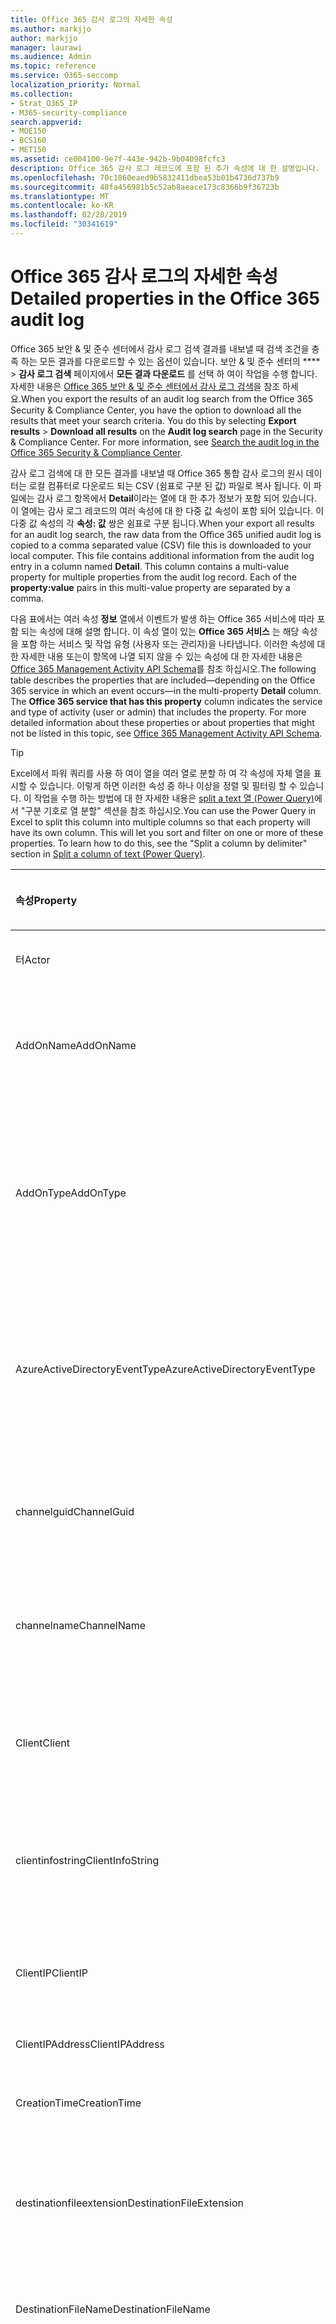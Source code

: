 ```yaml
---
title: Office 365 감사 로그의 자세한 속성
ms.author: markjjo
author: markjjo
manager: laurawi
ms.audience: Admin
ms.topic: reference
ms.service: O365-seccomp
localization_priority: Normal
ms.collection:
- Strat_O365_IP
- M365-security-compliance
search.appverid:
- MOE150
- BCS160
- MET150
ms.assetid: ce004100-9e7f-443e-942b-9b04098fcfc3
description: Office 365 감사 로그 레코드에 포함 된 추가 속성에 대 한 설명입니다.
ms.openlocfilehash: 70c1860eaed9b5832411dbea53b01b4736d737b9
ms.sourcegitcommit: 48fa456981b5c52ab8aeace173c8366b9f36723b
ms.translationtype: MT
ms.contentlocale: ko-KR
ms.lasthandoff: 02/28/2019
ms.locfileid: "30341619"
---
```

# <a name="detailed-properties-in-the-office-365-audit-log"></a><span data-ttu-id="64a2a-103">Office 365 감사 로그의 자세한 속성</span><span class="sxs-lookup"><span data-stu-id="64a2a-103">Detailed properties in the Office 365 audit log</span></span>

<span data-ttu-id="64a2a-p101">Office 365 보안 &amp; 및 준수 센터에서 감사 로그 검색 결과를 내보낼 때 검색 조건을 충족 하는 모든 결과를 다운로드할 수 있는 옵션이 있습니다. 보안 &amp; 및 준수 센터의 \*\*\*\* \> **감사 로그 검색** 페이지에서 **모든 결과 다운로드** 를 선택 하 여이 작업을 수행 합니다. 자세한 내용은 [Office 365 보안 &amp; 및 준수 센터에서 감사 로그 검색](search-the-audit-log-in-security-and-compliance.md)을 참조 하세요.</span><span class="sxs-lookup"><span data-stu-id="64a2a-p101">When you export the results of an audit log search from the Office 365 Security &amp; Compliance Center, you have the option to download all the results that meet your search criteria. You do this by selecting **Export results** \> **Download all results** on the **Audit log search** page in the Security &amp; Compliance Center. For more information, see [Search the audit log in the Office 365 Security &amp; Compliance Center](search-the-audit-log-in-security-and-compliance.md).</span></span>
  
 <span data-ttu-id="64a2a-p102">감사 로그 검색에 대 한 모든 결과를 내보낼 때 Office 365 통합 감사 로그의 원시 데이터는 로컬 컴퓨터로 다운로드 되는 CSV (쉼표로 구분 된 값) 파일로 복사 됩니다. 이 파일에는 감사 로그 항목에서 **Detail**이라는 열에 대 한 추가 정보가 포함 되어 있습니다. 이 열에는 감사 로그 레코드의 여러 속성에 대 한 다중 값 속성이 포함 되어 있습니다. 이 다중 값 속성의 각 **속성: 값** 쌍은 쉼표로 구분 됩니다.</span><span class="sxs-lookup"><span data-stu-id="64a2a-p102">When your export all results for an audit log search, the raw data from the Office 365 unified audit log is copied to a comma separated value (CSV) file this is downloaded to your local computer. This file contains additional information from the audit log entry in a column named **Detail**. This column contains a multi-value property for multiple properties from the audit log record. Each of the **property:value** pairs in this multi-value property are separated by a comma.</span></span> 
  
<span data-ttu-id="64a2a-p103">다음 표에서는 여러 속성 **정보** 열에서 이벤트가 발생 하는 Office 365 서비스에 따라 포함 되는 속성에 대해 설명 합니다. 이 속성 열이 있는 **Office 365 서비스** 는 해당 속성을 포함 하는 서비스 및 작업 유형 (사용자 또는 관리자)을 나타냅니다. 이러한 속성에 대 한 자세한 내용 또는이 항목에 나열 되지 않을 수 있는 속성에 대 한 자세한 내용은 [Office 365 Management Activity API Schema](https://go.microsoft.com/fwlink/p/?LinkId=717993)를 참조 하십시오.</span><span class="sxs-lookup"><span data-stu-id="64a2a-p103">The following table describes the properties that are included—depending on the Office 365 service in which an event occurs—in the multi-property **Detail** column. The **Office 365 service that has this property** column indicates the service and type of activity (user or admin) that includes the property. For more detailed information about these properties or about properties that might not be listed in this topic, see [Office 365 Management Activity API Schema](https://go.microsoft.com/fwlink/p/?LinkId=717993).</span></span>
  
> [!TIP]
> <span data-ttu-id="64a2a-p104">Excel에서 파워 쿼리를 사용 하 여이 열을 여러 열로 분할 하 여 각 속성에 자체 열을 표시할 수 있습니다. 이렇게 하면 이러한 속성 중 하나 이상을 정렬 및 필터링 할 수 있습니다. 이 작업을 수행 하는 방법에 대 한 자세한 내용은 [split a text 열 (Power Query)](https://support.office.com/article/5282d425-6dd0-46ca-95bf-8e0da9539662)에서 "구분 기호로 열 분할" 섹션을 참조 하십시오.</span><span class="sxs-lookup"><span data-stu-id="64a2a-p104">You can use the Power Query in Excel to split this column into multiple columns so that each property will have its own column. This will let you sort and filter on one or more of these properties. To learn how to do this, see the "Split a column by delimiter" section in [Split a column of text (Power Query)](https://support.office.com/article/5282d425-6dd0-46ca-95bf-8e0da9539662).</span></span> 
  
|<span data-ttu-id="64a2a-117">**속성**</span><span class="sxs-lookup"><span data-stu-id="64a2a-117">**Property**</span></span>|<span data-ttu-id="64a2a-118">**설명**</span><span class="sxs-lookup"><span data-stu-id="64a2a-118">**Description**</span></span>|<span data-ttu-id="64a2a-119">**이 속성을 가진 Office 365 서비스**</span><span class="sxs-lookup"><span data-stu-id="64a2a-119">**Office 365 service that has this property**</span></span>|
|:-----|:-----|:-----|
|<span data-ttu-id="64a2a-120">터</span><span class="sxs-lookup"><span data-stu-id="64a2a-120">Actor</span></span>|<span data-ttu-id="64a2a-121">작업을 수행한 사용자 또는 서비스 계정입니다.</span><span class="sxs-lookup"><span data-stu-id="64a2a-121">The user or service account that performed the action.</span></span>|<span data-ttu-id="64a2a-122">Azure Active Directory</span><span class="sxs-lookup"><span data-stu-id="64a2a-122">Azure Active Directory</span></span>|
|<span data-ttu-id="64a2a-123">AddOnName</span><span class="sxs-lookup"><span data-stu-id="64a2a-123">AddOnName</span></span>|<span data-ttu-id="64a2a-p105">팀에서 추가, 제거 또는 업데이트 된 추가 기능의 이름입니다. Microsoft 팀의 추가 기능 유형은 bot, 커넥터 또는 탭입니다.</span><span class="sxs-lookup"><span data-stu-id="64a2a-p105">The name of an add-on that was added, removed, or updated in a team. The type of add-ons in Microsoft Teams are a bot, a connector, or a tab.</span></span>|<span data-ttu-id="64a2a-126">Microsoft Teams</span><span class="sxs-lookup"><span data-stu-id="64a2a-126">Microsoft Teams</span></span>|
|<span data-ttu-id="64a2a-127">AddOnType</span><span class="sxs-lookup"><span data-stu-id="64a2a-127">AddOnType</span></span>|<span data-ttu-id="64a2a-p106">팀에서 추가, 제거 또는 업데이트 된 추가 기능의 유형입니다. 다음 값은 추가 기능의 형식을 나타냅니다.</span><span class="sxs-lookup"><span data-stu-id="64a2a-p106">The type of an add-on that was added, removed, or updated in a team. The following values indicate the type of add-on.  </span></span><br/> <span data-ttu-id="64a2a-130">**1** -bot을 나타냅니다.</span><span class="sxs-lookup"><span data-stu-id="64a2a-130">**1** - Indicates a bot.</span></span><br/> <span data-ttu-id="64a2a-131">**2** -커넥터를 나타냅니다.</span><span class="sxs-lookup"><span data-stu-id="64a2a-131">**2** - Indicates a connector.</span></span><br/> <span data-ttu-id="64a2a-132">**3** -탭을 나타냅니다.</span><span class="sxs-lookup"><span data-stu-id="64a2a-132">**3** - Indicates a tab.</span></span>|<span data-ttu-id="64a2a-133">Microsoft Teams</span><span class="sxs-lookup"><span data-stu-id="64a2a-133">Microsoft Teams</span></span>|
|<span data-ttu-id="64a2a-134">AzureActiveDirectoryEventType</span><span class="sxs-lookup"><span data-stu-id="64a2a-134">AzureActiveDirectoryEventType</span></span>|<span data-ttu-id="64a2a-p107">Azure Active Directory 이벤트의 유형입니다. 이벤트 유형을 나타내는 값은 다음과 같습니다.</span><span class="sxs-lookup"><span data-stu-id="64a2a-p107">The type of Azure Active Directory event. The following values indicate the type of event.  </span></span><br/> <span data-ttu-id="64a2a-137">**0** -계정 로그인 이벤트를 나타냅니다.</span><span class="sxs-lookup"><span data-stu-id="64a2a-137">**0** - Indicates an account login event.</span></span><br/> <span data-ttu-id="64a2a-138">**1** -Azure 응용 프로그램 보안 이벤트를 나타냅니다.</span><span class="sxs-lookup"><span data-stu-id="64a2a-138">**1** - Indicates an Azure application security event.</span></span>|<span data-ttu-id="64a2a-139">Azure Active Directory</span><span class="sxs-lookup"><span data-stu-id="64a2a-139">Azure Active Directory</span></span>|
|<span data-ttu-id="64a2a-140">channelguid</span><span class="sxs-lookup"><span data-stu-id="64a2a-140">ChannelGuid</span></span>|<span data-ttu-id="64a2a-p108">Microsoft 팀 채널의 ID입니다. 채널이 있는 팀이 **teamname** 및 **teamname** 속성으로 식별 됩니다.</span><span class="sxs-lookup"><span data-stu-id="64a2a-p108">The ID of a Microsoft Teams channel. The team that the channel is located in is identified by the **TeamName** and **TeamGuid** properties.</span></span>|<span data-ttu-id="64a2a-143">Microsoft Teams</span><span class="sxs-lookup"><span data-stu-id="64a2a-143">Microsoft Teams</span></span>|
|<span data-ttu-id="64a2a-144">channelname</span><span class="sxs-lookup"><span data-stu-id="64a2a-144">ChannelName</span></span>|<span data-ttu-id="64a2a-p109">Microsoft 팀 채널의 이름입니다. 채널이 있는 팀이 **teamname** 및 **teamname** 속성으로 식별 됩니다.</span><span class="sxs-lookup"><span data-stu-id="64a2a-p109">The name of a Microsoft Teams channel. The team that the channel is located in is identified by the **TeamName** and **TeamGuid** properties.</span></span>|<span data-ttu-id="64a2a-147">Microsoft Teams</span><span class="sxs-lookup"><span data-stu-id="64a2a-147">Microsoft Teams</span></span>|
|<span data-ttu-id="64a2a-148">Client</span><span class="sxs-lookup"><span data-stu-id="64a2a-148">Client</span></span>|<span data-ttu-id="64a2a-149">클라이언트 장치, 장치 OS 및 login 이벤트에 사용 되는 장치 브라우저 (예: Nokia Lumia 920;) Windows Phone 8; IE Mobile 11).</span><span class="sxs-lookup"><span data-stu-id="64a2a-149">The client device, the device OS, and the device browser used for the login event (for example, Nokia Lumia 920; Windows Phone 8; IE Mobile 11).</span></span>|<span data-ttu-id="64a2a-150">Azure Active Directory</span><span class="sxs-lookup"><span data-stu-id="64a2a-150">Azure Active Directory</span></span>|
|<span data-ttu-id="64a2a-151">clientinfostring</span><span class="sxs-lookup"><span data-stu-id="64a2a-151">ClientInfoString</span></span>|<span data-ttu-id="64a2a-152">브라우저 버전, Outlook 버전 및 모바일 장치 정보와 같이 작업을 수행 하는 데 사용한 전자 메일 클라이언트에 대 한 정보</span><span class="sxs-lookup"><span data-stu-id="64a2a-152">Information about the email client that was used to perform the operation, such as a browser version, Outlook version, and mobile device information</span></span>|<span data-ttu-id="64a2a-153">Exchange (사서함 활동)</span><span class="sxs-lookup"><span data-stu-id="64a2a-153">Exchange (mailbox activity)</span></span>|
|<span data-ttu-id="64a2a-154">ClientIP</span><span class="sxs-lookup"><span data-stu-id="64a2a-154">ClientIP</span></span>|<span data-ttu-id="64a2a-p110">활동을 로그할 때 사용 된 장치의 IP 주소입니다. IP 주소는 IPv4 또는 IPv6 주소 형식으로 표시 됩니다.</span><span class="sxs-lookup"><span data-stu-id="64a2a-p110">The IP address of the device that was used when the activity was logged. The IP address is displayed in either an IPv4 or IPv6 address format.</span></span>|<span data-ttu-id="64a2a-157">Exchange 및 Azure Active Directory</span><span class="sxs-lookup"><span data-stu-id="64a2a-157">Exchange and Azure Active Directory</span></span>|
|<span data-ttu-id="64a2a-158">ClientIPAddress</span><span class="sxs-lookup"><span data-stu-id="64a2a-158">ClientIPAddress</span></span>|<span data-ttu-id="64a2a-159">ClientIP과 동일 합니다.</span><span class="sxs-lookup"><span data-stu-id="64a2a-159">Same as ClientIP.</span></span>|<span data-ttu-id="64a2a-160">SharePoint</span><span class="sxs-lookup"><span data-stu-id="64a2a-160">SharePoint</span></span>|
|<span data-ttu-id="64a2a-161">CreationTime</span><span class="sxs-lookup"><span data-stu-id="64a2a-161">CreationTime</span></span>|<span data-ttu-id="64a2a-162">사용자가 활동을 수행 했을 때 utc (협정 세계시)로 표시 되는 날짜와 시간입니다.</span><span class="sxs-lookup"><span data-stu-id="64a2a-162">The date and time in Coordinated Universal Time (UTC) when the user performed the activity.</span></span>|<span data-ttu-id="64a2a-163">모두</span><span class="sxs-lookup"><span data-stu-id="64a2a-163">All</span></span>|
|<span data-ttu-id="64a2a-164">destinationfileextension</span><span class="sxs-lookup"><span data-stu-id="64a2a-164">DestinationFileExtension</span></span>|<span data-ttu-id="64a2a-p111">복사 하거나 이동할 파일의 파일 확장명입니다. 이 속성은 FileCopied 및 FileMoved 사용자 작업에만 표시 됩니다.</span><span class="sxs-lookup"><span data-stu-id="64a2a-p111">The file extension of a file that is copied or moved. This property is displayed only for the FileCopied and FileMoved user activities.</span></span>|<span data-ttu-id="64a2a-167">SharePoint</span><span class="sxs-lookup"><span data-stu-id="64a2a-167">SharePoint</span></span>|
|<span data-ttu-id="64a2a-168">DestinationFileName</span><span class="sxs-lookup"><span data-stu-id="64a2a-168">DestinationFileName</span></span>|<span data-ttu-id="64a2a-p112">파일 이름이 복사 되거나 이동 됩니다. 이 속성은 FileCopied 및 FileMoved 작업에만 표시 됩니다.</span><span class="sxs-lookup"><span data-stu-id="64a2a-p112">The name of the file is copied or moved. This property is displayed only for the FileCopied and FileMoved actions.</span></span>|<span data-ttu-id="64a2a-171">SharePoint</span><span class="sxs-lookup"><span data-stu-id="64a2a-171">SharePoint</span></span>|
|<span data-ttu-id="64a2a-172">DestinationRelativeUrl</span><span class="sxs-lookup"><span data-stu-id="64a2a-172">DestinationRelativeUrl</span></span>|<span data-ttu-id="64a2a-p113">파일을 복사 하거나 이동할 대상 폴더의 URL입니다. **SiteURL**, **DestinationRelativeURL**및 **destinationfilename** 속성의 값을 조합 하면 **ObjectID** 속성의 값 (복사 된 파일의 전체 경로 이름)과 같습니다. 이 속성은 FileCopied 및 FileMoved 사용자 작업에만 표시 됩니다.</span><span class="sxs-lookup"><span data-stu-id="64a2a-p113">The URL of the destination folder where a file is copied or moved. The combination of the values for the **SiteURL**, the **DestinationRelativeURL**, and the **DestinationFileName** properties is the same as the value for the **ObjectID** property, which is the full path name for the file that was copied. This property is displayed only for the FileCopied and FileMoved user activities.</span></span>|<span data-ttu-id="64a2a-176">SharePoint</span><span class="sxs-lookup"><span data-stu-id="64a2a-176">SharePoint</span></span>|
|<span data-ttu-id="64a2a-177">EventSource</span><span class="sxs-lookup"><span data-stu-id="64a2a-177">EventSource</span></span>|<span data-ttu-id="64a2a-p114">SharePoint에서 이벤트가 발생 한 것을 식별 합니다. 사용할 수 있는 값은 **SharePoint** 및 **objectmodel**입니다.</span><span class="sxs-lookup"><span data-stu-id="64a2a-p114">Identifies that an event occurred in SharePoint. Possible values are **SharePoint** and **ObjectModel**.</span></span>|<span data-ttu-id="64a2a-180">SharePoint</span><span class="sxs-lookup"><span data-stu-id="64a2a-180">SharePoint</span></span>|
|<span data-ttu-id="64a2a-181">externalaccess</span><span class="sxs-lookup"><span data-stu-id="64a2a-181">ExternalAccess</span></span>|<span data-ttu-id="64a2a-p115">Exchange 관리 활동의 경우, cmdlet이 조직의 사용자에 의해 실행 되었는지, Microsoft 데이터 센터 담당자나 데이터 센터 서비스 계정 또는 위임 된 관리자가 실행할지를 지정 합니다. 값이 **False** 이면 조직의 다른 사용자가 cmdlet을 실행 한 것입니다. **True** 값은 데이터 센터 직원, 데이터 센터 서비스 계정 또는 위임 된 관리자에 의해 cmdlet이 실행 되었음을 나타냅니다.</span><span class="sxs-lookup"><span data-stu-id="64a2a-p115">For Exchange admin activity, specifies whether the cmdlet was run by a user in your organization, by Microsoft datacenter personnel or a datacenter service account, or by a delegated administrator. The value **False** indicates that the cmdlet was run by someone in your organization. The value **True** indicates that the cmdlet was run by datacenter personnel, a datacenter service account, or a delegated administrator.  </span></span><br/> <span data-ttu-id="64a2a-185">Exchange 사서함 활동의 경우 조직 외부의 사용자가 사서함에 액세스 했는지 여부를 지정 합니다.</span><span class="sxs-lookup"><span data-stu-id="64a2a-185">For Exchange mailbox activity, specifies whether a mailbox was accessed by a user outside your organization.</span></span>|<span data-ttu-id="64a2a-186">Exchange</span><span class="sxs-lookup"><span data-stu-id="64a2a-186">Exchange</span></span>|
|<span data-ttu-id="64a2a-187">ExtendedProperties</span><span class="sxs-lookup"><span data-stu-id="64a2a-187">ExtendedProperties</span></span>|<span data-ttu-id="64a2a-188">Azure Active Directory 이벤트에 대 한 확장 된 속성입니다.</span><span class="sxs-lookup"><span data-stu-id="64a2a-188">The extended properties for an the Azure Active Directory event.</span></span>|<span data-ttu-id="64a2a-189">Azure Active Directory</span><span class="sxs-lookup"><span data-stu-id="64a2a-189">Azure Active Directory</span></span>|
|<span data-ttu-id="64a2a-190">ID</span><span class="sxs-lookup"><span data-stu-id="64a2a-190">ID</span></span>|<span data-ttu-id="64a2a-p116">보고서 항목의 ID입니다. ID는 보고서 항목을 고유 하 게 식별 합니다.</span><span class="sxs-lookup"><span data-stu-id="64a2a-p116">The ID of the report entry. The ID uniquely identifies the report entry.</span></span>|<span data-ttu-id="64a2a-193">모두</span><span class="sxs-lookup"><span data-stu-id="64a2a-193">All</span></span>|
|<span data-ttu-id="64a2a-194">internallogontype</span><span class="sxs-lookup"><span data-stu-id="64a2a-194">InternalLogonType</span></span>|<span data-ttu-id="64a2a-195">내부용으로 예약 되어 있습니다.</span><span class="sxs-lookup"><span data-stu-id="64a2a-195">Reserved for internal use.</span></span>|<span data-ttu-id="64a2a-196">Exchange (사서함 활동)</span><span class="sxs-lookup"><span data-stu-id="64a2a-196">Exchange (mailbox activity)</span></span>|
|<span data-ttu-id="64a2a-197">ItemType</span><span class="sxs-lookup"><span data-stu-id="64a2a-197">ItemType</span></span>|<span data-ttu-id="64a2a-p117">액세스 하거나 수정한 개체의 유형입니다. 사용할 수 있는 값에는 **파일**, **폴더**, **웹**, **사이트**, **테 넌 트**및 **documentlibrary**가 있습니다.</span><span class="sxs-lookup"><span data-stu-id="64a2a-p117">The type of object that was accessed or modified. Possible values include **File**, **Folder**, **Web**, **Site**, **Tenant**, and **DocumentLibrary**.</span></span>|<span data-ttu-id="64a2a-200">SharePoint</span><span class="sxs-lookup"><span data-stu-id="64a2a-200">SharePoint</span></span>|
|<span data-ttu-id="64a2a-201">LoginStatus</span><span class="sxs-lookup"><span data-stu-id="64a2a-201">LoginStatus</span></span>|<span data-ttu-id="64a2a-202">발생 했을 수 있는 로그인 실패를 확인 합니다.</span><span class="sxs-lookup"><span data-stu-id="64a2a-202">Identifies login failures that might have occurred.</span></span>|<span data-ttu-id="64a2a-203">Azure Active Directory</span><span class="sxs-lookup"><span data-stu-id="64a2a-203">Azure Active Directory</span></span>|
|<span data-ttu-id="64a2a-204">logontype</span><span class="sxs-lookup"><span data-stu-id="64a2a-204">LogonType</span></span>|<span data-ttu-id="64a2a-p118">사서함 액세스 유형입니다. 다음 값은 사서함에 액세스 한 사용자의 유형을 나타냅니다.</span><span class="sxs-lookup"><span data-stu-id="64a2a-p118">The type of mailbox access. The following values indicate the type of user who accessed the mailbox.  </span></span><br/><br/> <span data-ttu-id="64a2a-207">**0** -사서함 소유자를 나타냅니다.</span><span class="sxs-lookup"><span data-stu-id="64a2a-207">**0** - Indicates a mailbox owner.</span></span><br/> <span data-ttu-id="64a2a-208">**1** -관리자를 나타냅니다.</span><span class="sxs-lookup"><span data-stu-id="64a2a-208">**1** - Indicates an administrator.</span></span><br/> <span data-ttu-id="64a2a-209">**2** -대리인을 나타냅니다.</span><span class="sxs-lookup"><span data-stu-id="64a2a-209">**2** - Indicates a delegate.</span></span> <br/><span data-ttu-id="64a2a-210">**3** -Microsoft 데이터 센터의 전송 서비스를 나타냅니다.</span><span class="sxs-lookup"><span data-stu-id="64a2a-210">**3** - Indicates the transport service in the Microsoft datacenter.</span></span><br/> <span data-ttu-id="64a2a-211">**4** -Microsoft 데이터 센터의 서비스 계정을 나타냅니다.</span><span class="sxs-lookup"><span data-stu-id="64a2a-211">**4** - Indicates a   service account in the Microsoft datacenter.</span></span> <br/><span data-ttu-id="64a2a-212">**6** -위임 된 관리자를 나타냅니다.</span><span class="sxs-lookup"><span data-stu-id="64a2a-212">**6** - Indicates a delegated administrator.</span></span>|<span data-ttu-id="64a2a-213">Exchange (사서함 활동)</span><span class="sxs-lookup"><span data-stu-id="64a2a-213">Exchange (mailbox activity)</span></span>|
|<span data-ttu-id="64a2a-214">MailboxGuid</span><span class="sxs-lookup"><span data-stu-id="64a2a-214">MailboxGuid</span></span>|<span data-ttu-id="64a2a-215">액세스 한 사서함의 Exchange GUID입니다.</span><span class="sxs-lookup"><span data-stu-id="64a2a-215">The Exchange GUID of the mailbox that was accessed.</span></span>|<span data-ttu-id="64a2a-216">Exchange (사서함 활동)</span><span class="sxs-lookup"><span data-stu-id="64a2a-216">Exchange (mailbox activity)</span></span>|
|<span data-ttu-id="64a2a-217">MailboxOwnerUPN</span><span class="sxs-lookup"><span data-stu-id="64a2a-217">MailboxOwnerUPN</span></span>|<span data-ttu-id="64a2a-218">액세스 한 사서함을 소유한 사용자의 전자 메일 주소입니다.</span><span class="sxs-lookup"><span data-stu-id="64a2a-218">The email address of the person who owns the mailbox that was accessed.</span></span>|<span data-ttu-id="64a2a-219">Exchange (사서함 활동)</span><span class="sxs-lookup"><span data-stu-id="64a2a-219">Exchange (mailbox activity)</span></span>|
|<span data-ttu-id="64a2a-220">구성원</span><span class="sxs-lookup"><span data-stu-id="64a2a-220">Members</span></span>|<span data-ttu-id="64a2a-p119">팀에서 추가 되거나 제거 된 사용자를 나열 합니다. 다음 값은 사용자에 게 할당 된 역할 형식을 나타냅니다.</span><span class="sxs-lookup"><span data-stu-id="64a2a-p119">Lists the users that have been added or removed from a team. The following values indicate the Role type assigned to the user.  </span></span><br/><br/> <span data-ttu-id="64a2a-223">**1** -소유자 역할을 나타냅니다.</span><span class="sxs-lookup"><span data-stu-id="64a2a-223">**1** - Indicates  the Owner role.</span></span><br/> <span data-ttu-id="64a2a-224">**2** -구성원 역할을 나타냅니다.</span><span class="sxs-lookup"><span data-stu-id="64a2a-224">**2** - Indicates the Member role.</span></span><br/> <span data-ttu-id="64a2a-225">**3** -게스트 역할을 나타냅니다.</span><span class="sxs-lookup"><span data-stu-id="64a2a-225">**3** - Indicates the Guest role.</span></span> <br/><br/><span data-ttu-id="64a2a-226">Members 속성에도 조직의 이름과 구성원의 전자 메일 주소가 포함 됩니다.</span><span class="sxs-lookup"><span data-stu-id="64a2a-226">The Members property also includes the name of your organization, and the member's email address.</span></span>|<span data-ttu-id="64a2a-227">Microsoft Teams</span><span class="sxs-lookup"><span data-stu-id="64a2a-227">Microsoft Teams</span></span>|
|<span data-ttu-id="64a2a-228">ModifiedProperties (Name, NewValue, OldValue)</span><span class="sxs-lookup"><span data-stu-id="64a2a-228">ModifiedProperties (Name, NewValue, OldValue)</span></span>|<span data-ttu-id="64a2a-p120">이 속성은 사이트 또는 사이트 모음 관리 그룹의 구성원으로 사용자를 추가 하는 등의 관리 이벤트에 포함 됩니다. 이 속성에는 수정 된 속성의 이름 (예: 사이트 관리자 그룹)과 수정한 속성의 새 값 (사이트 관리자로 추가한 사용자 및 수정한 개체의 이전 값)이 포함 됩니다.</span><span class="sxs-lookup"><span data-stu-id="64a2a-p120">The property is included for admin events, such as adding a user as a member of a site or a site collection admin group. The property includes the name of the property that was modified (for example, the Site Admin group) the new value of the modified property (such the user who was added as a site admin, and the previous value of the modified object.</span></span>|<span data-ttu-id="64a2a-231">모두 (관리 활동)</span><span class="sxs-lookup"><span data-stu-id="64a2a-231">All (admin activity)</span></span>|
|<span data-ttu-id="64a2a-232">id</span><span class="sxs-lookup"><span data-stu-id="64a2a-232">ObjectID</span></span>|<span data-ttu-id="64a2a-233">Exchange 관리자 감사 로깅을 위해 cmdlet에 의해 수정 된 개체의 이름입니다.</span><span class="sxs-lookup"><span data-stu-id="64a2a-233">For Exchange admin audit logging, the name of the object that was modified by the cmdlet.</span></span>  <br/> <span data-ttu-id="64a2a-234">SharePoint 작업의 경우 사용자가 액세스 하는 파일 또는 폴더의 전체 URL 경로 이름입니다.</span><span class="sxs-lookup"><span data-stu-id="64a2a-234">For SharePoint activity, the full URL path name of the file or folder accessed by a user.</span></span>  <br/> <span data-ttu-id="64a2a-235">Azure AD 활동의 경우 수정 된 사용자 계정의 이름입니다.</span><span class="sxs-lookup"><span data-stu-id="64a2a-235">For Azure AD activity, the name of the user account that was modified.</span></span>|<span data-ttu-id="64a2a-236">모두</span><span class="sxs-lookup"><span data-stu-id="64a2a-236">All</span></span>|
|<span data-ttu-id="64a2a-237">작업</span><span class="sxs-lookup"><span data-stu-id="64a2a-237">Operation</span></span>|<span data-ttu-id="64a2a-p121">사용자 또는 관리자 활동의 이름입니다. 이 속성의 값은 **활동** 드롭다운 목록에서 선택한 값에 해당 합니다. **모든 작업에 대해 결과 표시** 를 선택 하면 보고서에 모든 서비스에 대 한 모든 사용자 및 관리 활동에 대 한 항목이 포함 됩니다. office 365 감사 로그에 기록 된 작업/작업에 대 한 설명은 [office 365 보안 &amp; 및 준수 센터에서 감사 로그 검색](search-the-audit-log-in-security-and-compliance.md)의 **감사 된 작업** 탭을 참조 하십시오.</span><span class="sxs-lookup"><span data-stu-id="64a2a-p121">The name of the user or admin activity. The value of this property corresponds to the value that was selected in the **Activities** drop down list. If **Show results for all activities** was selected, the report will included entries for all user and admin activities for all services. For a description of the operations/activities that are logged in the Office 365 audit log, see the **Audited activities** tab in [Search the audit log in the Office 365 Security &amp; Compliance Center](search-the-audit-log-in-security-and-compliance.md).  </span></span><br/> <span data-ttu-id="64a2a-242">Exchange 관리 활동의 경우이 속성은 실행 된 cmdlet의 이름을 식별 합니다.</span><span class="sxs-lookup"><span data-stu-id="64a2a-242">For Exchange admin activity, this property identifies the name of the cmdlet that was run.</span></span>|<span data-ttu-id="64a2a-243">모두</span><span class="sxs-lookup"><span data-stu-id="64a2a-243">All</span></span>|
|<span data-ttu-id="64a2a-244">조직 id</span><span class="sxs-lookup"><span data-stu-id="64a2a-244">OrganizationID</span></span>|<span data-ttu-id="64a2a-245">Office 365 조 직의 GUID입니다.</span><span class="sxs-lookup"><span data-stu-id="64a2a-245">The GUID for your Office 365 organization.</span></span>|<span data-ttu-id="64a2a-246">모두</span><span class="sxs-lookup"><span data-stu-id="64a2a-246">All</span></span>|
|<span data-ttu-id="64a2a-247">경로</span><span class="sxs-lookup"><span data-stu-id="64a2a-247">Path</span></span>|<span data-ttu-id="64a2a-p122">액세스 한 메시지가 있는 사서함 폴더의 이름입니다. 이 속성은 또한 메시지가 만들어지거나 복사/이동 되는 폴더를 식별 합니다.</span><span class="sxs-lookup"><span data-stu-id="64a2a-p122">The name of the mailbox folder where the message that was accessed is located. This property also identifies the folder a where a message is created in or copied/moved to.</span></span>|<span data-ttu-id="64a2a-250">Exchange (사서함 활동)</span><span class="sxs-lookup"><span data-stu-id="64a2a-250">Exchange (mailbox activity)</span></span>|
|<span data-ttu-id="64a2a-251">매개 변수</span><span class="sxs-lookup"><span data-stu-id="64a2a-251">Parameters</span></span>|<span data-ttu-id="64a2a-252">Exchange 관리 활동의 경우 Operation 속성에서 식별 된 cmdlet에 사용 된 모든 매개 변수의 이름과 값입니다.</span><span class="sxs-lookup"><span data-stu-id="64a2a-252">For Exchange admin activity, the name and value for all parameters that were used with the cmdlet that is identified in the Operation property.</span></span>|<span data-ttu-id="64a2a-253">Exchange (관리 활동)</span><span class="sxs-lookup"><span data-stu-id="64a2a-253">Exchange (admin activity)</span></span>|
|<span data-ttu-id="64a2a-254">RecordType</span><span class="sxs-lookup"><span data-stu-id="64a2a-254">RecordType</span></span>|<span data-ttu-id="64a2a-p123">record에서 지정한 작업의 유형입니다. 다음 값은 레코드 종류를 나타냅니다.</span><span class="sxs-lookup"><span data-stu-id="64a2a-p123">The type of operation indicated by the record. The following values indicate the record type.  </span></span><br/><br/> <span data-ttu-id="64a2a-257">**1** -Exchange 관리자 감사 로그의 레코드를 나타냅니다.</span><span class="sxs-lookup"><span data-stu-id="64a2a-257">**1** - Indicates a record from the  Exchange  admin audit log.</span></span> <br/><span data-ttu-id="64a2a-258">**2** -singled 사서함 항목에 대해 수행 된 작업에 대 한 Exchange 사서함 감사 로그의 레코드를 나타냅니다.</span><span class="sxs-lookup"><span data-stu-id="64a2a-258">**2** - Indicates a record from the  Exchange  mailbox audit log for an operation performed on a singled mailbox item.</span></span> <br/><span data-ttu-id="64a2a-p124">**3** -Exchange 사서함 감사 로그 에서도 레코드를 나타냅니다. 이 레코드 종류는 원본 사서함에서 여러 항목을 지운 편지함 폴더로 이동 하거나 여러 항목을 영구적으로 삭제 하는 등의 여러 항목에 대해 작업이 수행 되었음을 나타냅니다.</span><span class="sxs-lookup"><span data-stu-id="64a2a-p124">**3** - Also indicates a record from the  Exchange  mailbox audit log. This record type indicates the operation was performed on multiple items in the source mailbox (such as moving multiple items to the Deleted Items folder or permanently deleting multiple items). </span></span><br/><span data-ttu-id="64a2a-261">**4** -사이트에 대 한 권한 할당 관리자 또는 사용자와 같은 SharePoint의 사이트 관리 작업을 나타냅니다.</span><span class="sxs-lookup"><span data-stu-id="64a2a-261">**4** - Indicates a site admin operation in SharePoint, such as an administrator or user assigning permissions to a site.</span></span> <br/><span data-ttu-id="64a2a-262">**6** -사용자가 파일을 보거나 수정 하는 등 SharePoint의 파일 또는 폴더 관련 작업을 나타냅니다.</span><span class="sxs-lookup"><span data-stu-id="64a2a-262">**6** - Indicates a file or folder-related operation in SharePoint, such as a user viewing or modifying a file.</span></span> <br/><span data-ttu-id="64a2a-263">**8** -Azure Active Directory에서 수행 된 관리 작업을 나타냅니다.</span><span class="sxs-lookup"><span data-stu-id="64a2a-263">**8** - Indicates an admin operation performed in Azure Active Directory.</span></span> <br/><span data-ttu-id="64a2a-p125">**9** -OrgId 로그인 이벤트를 Azure Active Directory에 표시 합니다. 이 레코드 종류는 더 이상 사용 되지 않습니다.</span><span class="sxs-lookup"><span data-stu-id="64a2a-p125">**9** - Indicates  OrgId logon events in Azure Active Directory. This record type is being deprecated. </span></span><br/><span data-ttu-id="64a2a-266">**10** -데이터 센터에서 Microsoft 담당자가 수행한 보안 cmdlet 이벤트를 나타냅니다.</span><span class="sxs-lookup"><span data-stu-id="64a2a-266">**10** - Indicates security cmdlet events that were performed by Microsoft personnel in the data center.</span></span> <br/><span data-ttu-id="64a2a-267">**11** -SharePoint의 DLP (데이터 손실 방지) 이벤트를 나타냅니다.</span><span class="sxs-lookup"><span data-stu-id="64a2a-267">**11** - Indicates Data loss protection (DLP) events in SharePoint.</span></span><br/> <span data-ttu-id="64a2a-268">**12** -Sway 이벤트를 나타냅니다.</span><span class="sxs-lookup"><span data-stu-id="64a2a-268">**12** - Indicates Sway events.</span></span> <br/><span data-ttu-id="64a2a-p126">**13** -통합 dlp 정책으로 구성 된 경우 Exchange의 DLP 이벤트를 나타냅니다. Exchange 메일 흐름 규칙 (전송 규칙이 라고도 함)을 기반으로 하는 DLP 이벤트는 지원 되지 않습니다.</span><span class="sxs-lookup"><span data-stu-id="64a2a-p126">**13** - Indicates DLP events in Exchange, when configured with a unified a DLP policy. DLP events based on Exchange mail flow rules (also known as transport rules) aren't supported.</span></span><br><span data-ttu-id="64a2a-271">**14** -SharePoint의 공유 이벤트를 나타냅니다.</span><span class="sxs-lookup"><span data-stu-id="64a2a-271">**14** - Indicates sharing events in SharePoint.</span></span><br/> <span data-ttu-id="64a2a-272">**15** -Azure Active Directory의 STS (보안 토큰 서비스) 로그온 이벤트를 나타냅니다.</span><span class="sxs-lookup"><span data-stu-id="64a2a-272">**15** - Indicates Secure Token Service (STS) logon events in Azure Active Directory.</span></span> <br/><span data-ttu-id="64a2a-273">**18** -보안 &amp; 준수 센터 이벤트를 나타냅니다.</span><span class="sxs-lookup"><span data-stu-id="64a2a-273">**18** - Indicates Security &amp; Compliance Center events.</span></span> <br/><span data-ttu-id="64a2a-274">**20** -Power BI 이벤트를 나타냅니다.</span><span class="sxs-lookup"><span data-stu-id="64a2a-274">**20** - Indicates Power BI events.</span></span> <br/><span data-ttu-id="64a2a-275">**21**-Dynamics 365 이벤트를 나타냅니다.</span><span class="sxs-lookup"><span data-stu-id="64a2a-275">**21**- Indicates Dynamics 365 events.</span></span><br/><span data-ttu-id="64a2a-276">**22** -Yammer 이벤트를 나타냅니다.</span><span class="sxs-lookup"><span data-stu-id="64a2a-276">**22** - Indicates Yammer events.</span></span> <br/><span data-ttu-id="64a2a-277">**23** -비즈니스용 Skype 이벤트를 나타냅니다.</span><span class="sxs-lookup"><span data-stu-id="64a2a-277">**23** - Indicates Skype for Business events.</span></span> <br/><span data-ttu-id="64a2a-p127">**24** -eDiscovery 이벤트를 나타냅니다. 이 레코드 종류는 보안 &amp; 및 준수 센터에서 콘텐츠 검색을 실행 하 고 eDiscovery 사례를 관리 하 여 수행한 작업을 나타냅니다. 자세한 내용은 Office 365 감사 로그에서 eDiscovery 활동 검색을 참조 하세요.</span><span class="sxs-lookup"><span data-stu-id="64a2a-p127">**24** - Indicates eDiscovery events. This record type indicates activities that were performed by running content searches and managing eDiscovery cases in the Security &amp; Compliance Center. For more information, see Search for eDiscovery activities in the Office 365 audit log.</span></span><br/><span data-ttu-id="64a2a-281">**25, 26 또는 27** -Microsoft 팀 이벤트를 나타냅니다.</span><span class="sxs-lookup"><span data-stu-id="64a2a-281">**25, 26, or 27** - Indicates Microsoft Teams events.</span></span> <br/><span data-ttu-id="64a2a-282">**28** -Exchange Online Protection 및 Office 365 Advanced Threat protection 이벤트의 피싱 및 맬웨어 이벤트를 나타냅니다.</span><span class="sxs-lookup"><span data-stu-id="64a2a-282">**28** - Indicates phishing and malware events from Exchange Online Protection and Office 365 Advanced Threat Protection events.</span></span><br/> <span data-ttu-id="64a2a-283">**30** -Microsoft Flow 이벤트를 나타냅니다.</span><span class="sxs-lookup"><span data-stu-id="64a2a-283">**30** - Indicates Microsoft Flow events.</span></span><br/> <span data-ttu-id="64a2a-284">**32** -지정 된 Microsoft Stream 이벤트</span><span class="sxs-lookup"><span data-stu-id="64a2a-284">**32** - Indicated Microsoft Stream events.</span></span><br/> <span data-ttu-id="64a2a-285">**35** -Microsoft Project 이벤트를 나타냅니다.</span><span class="sxs-lookup"><span data-stu-id="64a2a-285">**35** - Indicates Microsoft Project events.</span></span> <br/> <span data-ttu-id="64a2a-286">**36** -SharePoint 목록 이벤트를 나타냅니다.</span><span class="sxs-lookup"><span data-stu-id="64a2a-286">**36** - Indicates SharePoint list events.</span></span><br/> <span data-ttu-id="64a2a-287">**40** -보안 및 준수 알림 신호의 결과로 생성 되는 이벤트를 나타냅니다.</span><span class="sxs-lookup"><span data-stu-id="64a2a-287">**40** - Indicates events that results from security and compliance alert signals.</span></span><br/> <span data-ttu-id="64a2a-288">**41** -안전 링크 차단 시간 및 Office 365 Advanced Threat Protection의 무시 이벤트 차단 이벤트가 표시 됩니다.</span><span class="sxs-lookup"><span data-stu-id="64a2a-288">**41** - Indicates safe links time-of-block and block override events in Office 365 Advanced Threat Protection.</span></span><br/><span data-ttu-id="64a2a-289">**44** -작업에 대 한 분석 이벤트를 나타냅니다.</span><span class="sxs-lookup"><span data-stu-id="64a2a-289">**44** - Indicates Workplace Analytics events.</span></span> <br/><span data-ttu-id="64a2a-290">**45** -PowerApps 앱 이벤트를 나타냅니다.</span><span class="sxs-lookup"><span data-stu-id="64a2a-290">**45** - Indicates PowerApps app events.</span></span> <br/> <span data-ttu-id="64a2a-291">**47** -SharePoint, OneDrive 및 Microsoft 팀의 파일에 대 한 Office 365 Advanced Threat Protection의 피싱 및 맬웨어 이벤트를 나타냅니다.</span><span class="sxs-lookup"><span data-stu-id="64a2a-291">**47** - Indicates phishing and malware events from Office 365 Advanced Threat Protection for files in SharePoint, OneDrive, and Microsoft Teams.</span></span>|<span data-ttu-id="64a2a-292">모두</span><span class="sxs-lookup"><span data-stu-id="64a2a-292">All</span></span>|
|<span data-ttu-id="64a2a-293">resultstatus</span><span class="sxs-lookup"><span data-stu-id="64a2a-293">ResultStatus</span></span>|<span data-ttu-id="64a2a-294">**작업** 속성에 지정 된 작업이 성공 했는지 여부를 나타냅니다.</span><span class="sxs-lookup"><span data-stu-id="64a2a-294">Indicates whether the action (specified in the **Operation** property) was successful or not.</span></span>  <br/> <span data-ttu-id="64a2a-295">Exchange 관리 활동의 경우이 값은 **True** (성공) 또는 **False** (failed) 중 하나입니다.</span><span class="sxs-lookup"><span data-stu-id="64a2a-295">For Exchange admin activity, the value is either **True** (successful) or **False** (failed).</span></span>|<span data-ttu-id="64a2a-296">모두</span><span class="sxs-lookup"><span data-stu-id="64a2a-296">All</span></span>  <br/>|
|<span data-ttu-id="64a2a-297">SecurityComplianceCenterEventType</span><span class="sxs-lookup"><span data-stu-id="64a2a-297">SecurityComplianceCenterEventType</span></span>|<span data-ttu-id="64a2a-p128">작업이 보안 &amp; 및 준수 센터 이벤트 임을 나타냅니다. 이 속성 &amp; 에 대 한 모든 보안 준수 센터 작업의 값은 **0** 입니다.</span><span class="sxs-lookup"><span data-stu-id="64a2a-p128">Indicates that the activity was a Security &amp; Compliance Center event. All Security &amp; Compliance Center activities will have a value of **0** for this property.</span></span>|<span data-ttu-id="64a2a-300">Office 365 보안 및 준수 센터</span><span class="sxs-lookup"><span data-stu-id="64a2a-300">Office 365 Security &amp; Compliance Center</span></span>|
|<span data-ttu-id="64a2a-301">SharingType</span><span class="sxs-lookup"><span data-stu-id="64a2a-301">SharingType</span></span>|<span data-ttu-id="64a2a-p129">리소스를 공유 하는 사용자에 게 할당 된 공유 권한 유형입니다. 이 사용자는 **usersharedwith** 속성에서 식별 됩니다.</span><span class="sxs-lookup"><span data-stu-id="64a2a-p129">The type of sharing permissions that was assigned to the user that the resource was shared with. This user is identified in the **UserSharedWith** property.</span></span>|<span data-ttu-id="64a2a-304">SharePoint</span><span class="sxs-lookup"><span data-stu-id="64a2a-304">SharePoint</span></span>|
|<span data-ttu-id="64a2a-305">사이트</span><span class="sxs-lookup"><span data-stu-id="64a2a-305">Site</span></span>|<span data-ttu-id="64a2a-306">사용자가 액세스 한 파일 또는 폴더가 있는 사이트의 GUID입니다.</span><span class="sxs-lookup"><span data-stu-id="64a2a-306">The GUID of the site where the file or folder accessed by the user is located.</span></span>|<span data-ttu-id="64a2a-307">SharePoint</span><span class="sxs-lookup"><span data-stu-id="64a2a-307">SharePoint</span></span>|
|<span data-ttu-id="64a2a-308">SiteUrl</span><span class="sxs-lookup"><span data-stu-id="64a2a-308">SiteUrl</span></span>|<span data-ttu-id="64a2a-309">사용자가 액세스 한 파일 또는 폴더가 있는 사이트의 URL입니다.</span><span class="sxs-lookup"><span data-stu-id="64a2a-309">The URL of the site where the file or folder accessed by the user is located.</span></span>|<span data-ttu-id="64a2a-310">SharePoint</span><span class="sxs-lookup"><span data-stu-id="64a2a-310">SharePoint</span></span>|
|<span data-ttu-id="64a2a-311">sourcefileextension</span><span class="sxs-lookup"><span data-stu-id="64a2a-311">SourceFileExtension</span></span>|<span data-ttu-id="64a2a-p130">사용자가 액세스 한 파일의 파일 확장명입니다. 액세스 한 개체가 폴더인 경우이 속성은 비어 있습니다.</span><span class="sxs-lookup"><span data-stu-id="64a2a-p130">The file extension of the file that was accessed by the user. This property is blank if the object that was accessed is a folder.</span></span>|<span data-ttu-id="64a2a-314">SharePoint</span><span class="sxs-lookup"><span data-stu-id="64a2a-314">SharePoint</span></span>|
|<span data-ttu-id="64a2a-315">sourcefilename</span><span class="sxs-lookup"><span data-stu-id="64a2a-315">SourceFileName</span></span>|<span data-ttu-id="64a2a-316">사용자가 액세스 하는 파일 또는 폴더의 이름입니다.</span><span class="sxs-lookup"><span data-stu-id="64a2a-316">The name of the file or folder accessed by the user.</span></span>|<span data-ttu-id="64a2a-317">SharePoint</span><span class="sxs-lookup"><span data-stu-id="64a2a-317">SharePoint</span></span>|
|<span data-ttu-id="64a2a-318">SourceRelativeUrl</span><span class="sxs-lookup"><span data-stu-id="64a2a-318">SourceRelativeUrl</span></span>|<span data-ttu-id="64a2a-p131">사용자가 액세스 한 파일이 들어 있는 폴더의 URL입니다. **SiteURL**, **SourceRelativeURL**및 **sourcefilename** 속성의 값 조합은 사용자가 액세스 하는 파일의 전체 경로 이름인 **ObjectID** 속성의 값과 같습니다.</span><span class="sxs-lookup"><span data-stu-id="64a2a-p131">The URL of the folder that contains the file accessed by the user. The combination of the values for the **SiteURL**, the **SourceRelativeURL**, and the **SourceFileName** properties is the same as the value for the **ObjectID** property, which is the full path name for the file accessed by the user.</span></span>|<span data-ttu-id="64a2a-321">SharePoint</span><span class="sxs-lookup"><span data-stu-id="64a2a-321">SharePoint</span></span>|
|<span data-ttu-id="64a2a-322">Subject</span><span class="sxs-lookup"><span data-stu-id="64a2a-322">Subject</span></span>|<span data-ttu-id="64a2a-323">액세스 한 메시지의 제목 줄입니다.</span><span class="sxs-lookup"><span data-stu-id="64a2a-323">The subject line of the message that was accessed.</span></span>|<span data-ttu-id="64a2a-324">Exchange (사서함 활동)</span><span class="sxs-lookup"><span data-stu-id="64a2a-324">Exchange (mailbox activity)</span></span>|
|<span data-ttu-id="64a2a-325">tabtype</span><span class="sxs-lookup"><span data-stu-id="64a2a-325">TabType</span></span>| <span data-ttu-id="64a2a-p132">팀에서 추가, 제거 또는 업데이트 된 탭의 유형입니다. 이 속성에 사용할 수 있는 값은 다음과 같습니다.</span><span class="sxs-lookup"><span data-stu-id="64a2a-p132">The type of tab added, removed, or updated in a team. The possible values for this property are:  </span></span><br/><br/> <span data-ttu-id="64a2a-328">\*\*\*\* excel 탭</span><span class="sxs-lookup"><span data-stu-id="64a2a-328">**Excelpin** - An Excel tab.</span></span>  <br/> <span data-ttu-id="64a2a-329">**내선** -모든 자사 및 타사 앱 (예: Planner, VSTS 및 양식)</span><span class="sxs-lookup"><span data-stu-id="64a2a-329">**Extension** - All first-party and third-party apps; such as Planner, VSTS, and Forms.</span></span>  <br/> <span data-ttu-id="64a2a-330">**Notes** -OneNote 탭</span><span class="sxs-lookup"><span data-stu-id="64a2a-330">**Notes** - OneNote tab.</span></span>  <br/> <span data-ttu-id="64a2a-331">**Pdfpin** -PDF 탭</span><span class="sxs-lookup"><span data-stu-id="64a2a-331">**Pdfpin** - A PDF tab.</span></span>  <br/> <span data-ttu-id="64a2a-332">**powerbi** -Powerbi 탭</span><span class="sxs-lookup"><span data-stu-id="64a2a-332">**Powerbi** - A PowerBI tab.</span></span>  <br/> <span data-ttu-id="64a2a-333">**Powerpointpin** -PowerPoint 탭</span><span class="sxs-lookup"><span data-stu-id="64a2a-333">**Powerpointpin** - A PowerPoint tab.</span></span>  <br/> <span data-ttu-id="64a2a-334">**Sharepointfiles** -SharePoint 탭</span><span class="sxs-lookup"><span data-stu-id="64a2a-334">**Sharepointfiles** - A SharePoint tab.</span></span>  <br/> <span data-ttu-id="64a2a-335">**웹 페이지** -고정 된 웹 사이트 탭</span><span class="sxs-lookup"><span data-stu-id="64a2a-335">**Webpage** - A pinned website tab.</span></span>  <br/> <span data-ttu-id="64a2a-336">**위 키-탭** -위 키 탭</span><span class="sxs-lookup"><span data-stu-id="64a2a-336">**Wiki-tab** - A wiki tab.</span></span>  <br/> <span data-ttu-id="64a2a-337">**wordpin** -Word 탭입니다.</span><span class="sxs-lookup"><span data-stu-id="64a2a-337">**Wordpin** - A Word tab.</span></span>|<span data-ttu-id="64a2a-338">Microsoft Teams</span><span class="sxs-lookup"><span data-stu-id="64a2a-338">Microsoft Teams</span></span>|
|<span data-ttu-id="64a2a-339">대상</span><span class="sxs-lookup"><span data-stu-id="64a2a-339">Target</span></span>|<span data-ttu-id="64a2a-p133">작업 ( **Operation** ) 속성에서 식별 된 작업을 수행 하는 사용자입니다. 예를 들어 게스트 사용자가 SharePoint 또는 Microsoft 팀에 추가 된 경우에는 해당 사용자가이 속성에 나열 됩니다.</span><span class="sxs-lookup"><span data-stu-id="64a2a-p133">The user that the action (identified in the **Operation** property) was performed on. For example, if a guest user is added to SharePoint or a Microsoft Team, that user would be listed in this property.</span></span>|<span data-ttu-id="64a2a-342">Azure Active Directory</span><span class="sxs-lookup"><span data-stu-id="64a2a-342">Azure Active Directory</span></span>|
|<span data-ttu-id="64a2a-343">teamguid</span><span class="sxs-lookup"><span data-stu-id="64a2a-343">TeamGuid</span></span>|<span data-ttu-id="64a2a-344">Microsoft 팀의 팀 ID입니다.</span><span class="sxs-lookup"><span data-stu-id="64a2a-344">The ID of a team in Microsoft Teams.</span></span>|<span data-ttu-id="64a2a-345">Microsoft Teams</span><span class="sxs-lookup"><span data-stu-id="64a2a-345">Microsoft Teams</span></span>|
|<span data-ttu-id="64a2a-346">teamname</span><span class="sxs-lookup"><span data-stu-id="64a2a-346">TeamName</span></span>|<span data-ttu-id="64a2a-347">Microsoft 팀의 팀 이름입니다.</span><span class="sxs-lookup"><span data-stu-id="64a2a-347">The name of a team in Microsoft Teams.</span></span>|<span data-ttu-id="64a2a-348">Microsoft Teams</span><span class="sxs-lookup"><span data-stu-id="64a2a-348">Microsoft Teams</span></span>|
|<span data-ttu-id="64a2a-349">UserAgent</span><span class="sxs-lookup"><span data-stu-id="64a2a-349">UserAgent</span></span>|<span data-ttu-id="64a2a-p134">사용자 브라우저에 대 한 정보입니다. 이 정보는 브라우저에서 제공 됩니다.</span><span class="sxs-lookup"><span data-stu-id="64a2a-p134">Information about the user's browser. This information is provided by the browser.</span></span>|<span data-ttu-id="64a2a-352">SharePoint</span><span class="sxs-lookup"><span data-stu-id="64a2a-352">SharePoint</span></span>|
|<span data-ttu-id="64a2a-353">userdomain</span><span class="sxs-lookup"><span data-stu-id="64a2a-353">UserDomain</span></span>|<span data-ttu-id="64a2a-354">작업을 수행한 사용자 (작업자)의 테 넌 트 조직에 대 한 id 정보입니다.</span><span class="sxs-lookup"><span data-stu-id="64a2a-354">Identity information about the tenant organization of the user (actor) who performed the action.</span></span>|<span data-ttu-id="64a2a-355">Azure Active Directory</span><span class="sxs-lookup"><span data-stu-id="64a2a-355">Azure Active Directory</span></span>|
|<span data-ttu-id="64a2a-356">UserID</span><span class="sxs-lookup"><span data-stu-id="64a2a-356">UserID</span></span>|<span data-ttu-id="64a2a-p135">**작업** 속성에 지정 된 작업을 수행 하 여 레코드가 기록 되는 사용자입니다. 시스템 계정 (예: SHAREPOINT\system 또는 NT 권한 \ 컴퓨터)에서 수행 하는 작업에 대 한 레코드가 감사 로그에도 포함 되어 있습니다.</span><span class="sxs-lookup"><span data-stu-id="64a2a-p135">The user who performed the action (specified in the **Operation** property) that resulted in the record being logged. Note that records for activity performed by system accounts (such as SHAREPOINT\system or NT AUTHORITY\SYSTEM) are also included in the audit log.</span></span>|<span data-ttu-id="64a2a-359">모두</span><span class="sxs-lookup"><span data-stu-id="64a2a-359">All</span></span>|
|<span data-ttu-id="64a2a-360">userkey</span><span class="sxs-lookup"><span data-stu-id="64a2a-360">UserKey</span></span>|<span data-ttu-id="64a2a-p136">**UserID** 속성에서 식별 된 사용자의 대체 ID입니다. 예를 들어이 속성은 SharePoint의 사용자가 수행한 이벤트에 대 한 passport 고유 ID (PUID)로 채워집니다. 또한이 속성은 다른 서비스에서 발생 하는 이벤트에 대 한 **UserID** 속성과 동일한 값과 시스템 계정에서 수행 하는 이벤트를 지정할 수 있습니다.</span><span class="sxs-lookup"><span data-stu-id="64a2a-p136">An alternative ID for the user identified in the **UserID** property. For example, this property is populated with the passport unique ID (PUID) for events performed by users in SharePoint. This property also might specify the same value as the **UserID** property for events occurring in other services and events performed by system accounts.</span></span>|<span data-ttu-id="64a2a-364">모두</span><span class="sxs-lookup"><span data-stu-id="64a2a-364">All</span></span>|
|<span data-ttu-id="64a2a-365">usersharedwith</span><span class="sxs-lookup"><span data-stu-id="64a2a-365">UserSharedWith</span></span>|<span data-ttu-id="64a2a-p137">리소스를 공유한 사용자입니다. 이 속성은 **Operation** 속성의 값이 **SharingSet**인 경우에 포함 됩니다. 이 사용자는 보고서의 **공유** 됨 열에도 표시 됩니다.</span><span class="sxs-lookup"><span data-stu-id="64a2a-p137">The user that a resource was shared with. This property is included if the value for the **Operation** property is **SharingSet**. This user is also listed in the **Shared with** column in the report.</span></span>|<span data-ttu-id="64a2a-369">SharePoint</span><span class="sxs-lookup"><span data-stu-id="64a2a-369">SharePoint</span></span>|
|<span data-ttu-id="64a2a-370">UserType</span><span class="sxs-lookup"><span data-stu-id="64a2a-370">UserType</span></span>|<span data-ttu-id="64a2a-p138">작업을 수행한 사용자의 유형입니다. 다음 값은 사용자 형식을 나타냅니다.</span><span class="sxs-lookup"><span data-stu-id="64a2a-p138">The type of user that performed the operation. The following values indicate the user type. </span></span><br/> <br/> <span data-ttu-id="64a2a-373">**0** -일반 사용자입니다.</span><span class="sxs-lookup"><span data-stu-id="64a2a-373">**0** - A regular user.</span></span> <br/><span data-ttu-id="64a2a-374">**2** -Office 365 조직의 관리자입니다.</span><span class="sxs-lookup"><span data-stu-id="64a2a-374">**2** - An administrator in your Office 365  organization.</span></span> <br/><span data-ttu-id="64a2a-375">**3** -Microsoft 데이터 센터 관리자 또는 데이터 센터 시스템 계정입니다.</span><span class="sxs-lookup"><span data-stu-id="64a2a-375">**3** - A Microsoft datacenter administrator or datacenter system account.</span></span> <br/><span data-ttu-id="64a2a-376">**4** -시스템 계정입니다.</span><span class="sxs-lookup"><span data-stu-id="64a2a-376">**4** - A system account.</span></span> <br/><span data-ttu-id="64a2a-377">**5** -응용 프로그램</span><span class="sxs-lookup"><span data-stu-id="64a2a-377">**5** - An application.</span></span> <br/><span data-ttu-id="64a2a-378">**6** -서비스 사용자입니다.</span><span class="sxs-lookup"><span data-stu-id="64a2a-378">**6** - A service principal.</span></span><br/><span data-ttu-id="64a2a-379">**7** -사용자 지정 정책</span><span class="sxs-lookup"><span data-stu-id="64a2a-379">**7** - A custom policy.</span></span><br/><span data-ttu-id="64a2a-380">**8** -시스템 정책.</span><span class="sxs-lookup"><span data-stu-id="64a2a-380">**8** - A system policy.</span></span>|<span data-ttu-id="64a2a-381">모두</span><span class="sxs-lookup"><span data-stu-id="64a2a-381">All</span></span>|
|<span data-ttu-id="64a2a-382">Version</span><span class="sxs-lookup"><span data-stu-id="64a2a-382">Version</span></span>|<span data-ttu-id="64a2a-383">기록 된 작업의 버전 번호 ( **Operation** 속성으로 식별 됨)를 나타냅니다.</span><span class="sxs-lookup"><span data-stu-id="64a2a-383">Indicates the version number of the activity (identified by the **Operation** property) that's logged.</span></span>|<span data-ttu-id="64a2a-384">모두</span><span class="sxs-lookup"><span data-stu-id="64a2a-384">All</span></span>|
|<span data-ttu-id="64a2a-385">작업량</span><span class="sxs-lookup"><span data-stu-id="64a2a-385">Workload</span></span>|<span data-ttu-id="64a2a-p139">활동이 발생 한 Office 365 서비스입니다. 이 속성에 사용할 수 있는 값은 다음과 같습니다.</span><span class="sxs-lookup"><span data-stu-id="64a2a-p139">The Office 365 service where the activity occurred. The possible values for this property are:  </span></span><br/> <br/><span data-ttu-id="64a2a-388">**SharePoint<br/>OneDrive<br/>Exchange<br/>AzureActiveDirectory<br/>datac, 보안<br/>준수<br/>Sway<br/>비즈니스용 Skype<br/>SecurityComplianceCenter<br/>PowerBI CRM<br/><br/>Yammer<br/>MicrosoftTeams<br/>ThreatIntelligence<br/>MicrosoftFlow<br/>MicrosoftStream<br/>DlpSharePointClassificationData<br/>Project<br/>PowerApps<br/>작업 공간 분석**</span><span class="sxs-lookup"><span data-stu-id="64a2a-388">**SharePoint<br/>OneDrive<br/>Exchange<br/>AzureActiveDirectory<br/>DataCenterSecurity<br/>Compliance<br/>Sway<br/>Skype for Business<br/>SecurityComplianceCenter<br/>PowerBI<br/>CRM<br/>Yammer<br/>MicrosoftTeams<br/>ThreatIntelligence<br/>MicrosoftFlow<br/>MicrosoftStream<br/>DlpSharePointClassificationData<br/>Project<br/>PowerApps<br/>Workplace Analytics**</span></span>|<span data-ttu-id="64a2a-389">모두</span><span class="sxs-lookup"><span data-stu-id="64a2a-389">All</span></span>|
||||
   
<span data-ttu-id="64a2a-390">특정 이벤트에 대 한 세부 정보를 볼 때 **자세한 정보** 를 클릭 하면 위에서 설명한 속성도 표시 됩니다.</span><span class="sxs-lookup"><span data-stu-id="64a2a-390">Note that the properties described above are also displayed when you click **More information** when viewing the details of a specific event.</span></span> 
  
![감사 로그 이벤트 레코드의 자세한 속성을 보려면 추가 정보를 클릭 합니다.](media/6df582ae-d339-4735-b1a6-80914fb77a08.png)
  

